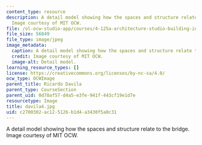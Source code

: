 ```yaml
---
content_type: resource
description: A detail model showing how the spaces and structure relate to the bridge.
  Image courtesy of MIT OCW.
file: /ol-ocw-studio-app/courses/4-125a-architecture-studio-building-in-landscapes-fall-2005/c2700302ac125126b1d4a3430f5a0c31_davila4.jpg
file_size: 56849
file_type: image/jpeg
image_metadata:
  caption: A detail model showing how the spaces and structure relate to the bridge.
  credit: Image courtesy of MIT OCW.
  image-alt: Detail model.
learning_resource_types: []
license: https://creativecommons.org/licenses/by-nc-sa/4.0/
ocw_type: OCWImage
parent_title: Ricardo Davila
parent_type: CourseSection
parent_uid: 0d78af57-d4a5-e3fe-941f-443cf19e1d7e
resourcetype: Image
title: davila4.jpg
uid: c2700302-ac12-5126-b1d4-a3430f5a0c31
---
```

A detail model showing how the spaces and structure relate to the bridge. Image courtesy of MIT OCW.